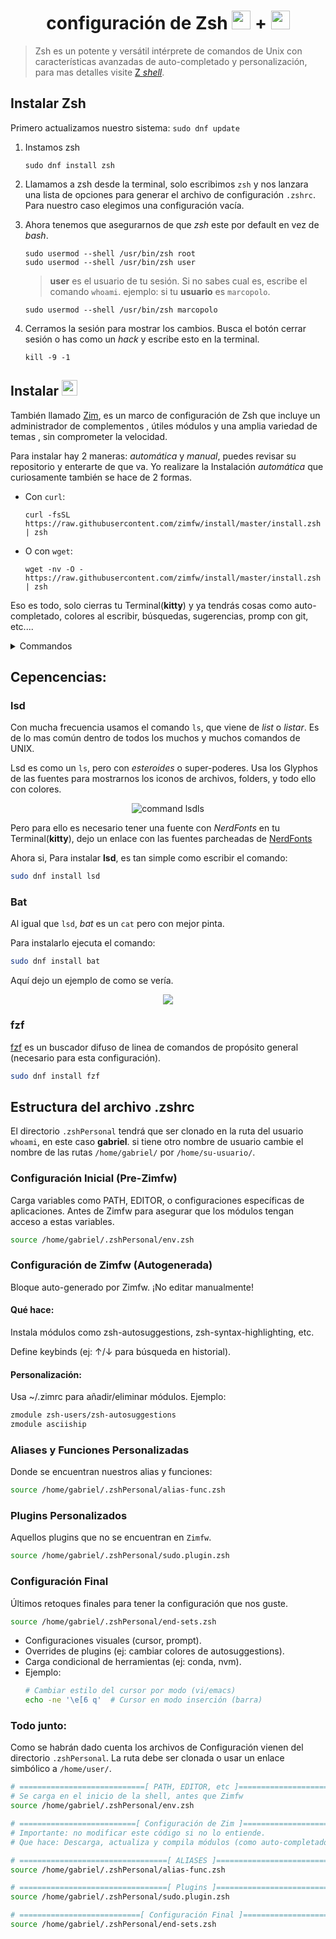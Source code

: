 <h1 align="center">
  configuración de Zsh
  <img height="30px" src="https://res.cloudinary.com/dw9anhksw/image/upload/v1733327159/shell-zsh_wmexfq.png"/>
  +
  <img height="30px" src="https://res.cloudinary.com/dw9anhksw/image/upload/v1733327167/zimfw-logo_zdb88j.png"/>

</h1>

> Zsh es un potente y versátil intérprete de comandos de Unix con características avanzadas de auto-completado y personalización, para mas detalles visite [Z _shell_](https://zsh.sourceforge.io/).

## Instalar Zsh

Primero actualizamos nuestro sistema: `sudo dnf update`

1. Instamos zsh

   ```shell
   sudo dnf install zsh
   ```

2. Llamamos a zsh desde la terminal, solo escribimos `zsh` y nos lanzara una lista de opciones para generar el archivo de configuración `.zshrc`. Para nuestro caso elegimos una configuración vacía.
3. Ahora tenemos que asegurarnos de que _zsh_ este por default en vez de _bash_.

   ```shell
   sudo usermod --shell /usr/bin/zsh root
   sudo usermod --shell /usr/bin/zsh user
   ```

   > **user** es el usuario de tu sesión. Si no sabes cual es, escribe el comando `whoami`.
   > ejemplo: si tu **usuario** es `marcopolo`.

   ```shell
   sudo usermod --shell /usr/bin/zsh marcopolo
   ```

4. Cerramos la sesión para mostrar los cambios. Busca el botón cerrar sesión o has como un _hack_ y escribe esto en la terminal.
   ```shell
   kill -9 -1
   ```

## Instalar <img height="25px" src="https://res.cloudinary.com/dw9anhksw/image/upload/v1733327167/zimfw-logo_zdb88j.png"/>

También llamado [Zim](https://github.com/zimfw/zimfw), es un marco de configuración de Zsh que incluye un administrador de complementos , útiles módulos y una amplia variedad de temas , sin comprometer la velocidad.

Para instalar hay 2 maneras: _automática_ y _manual_, puedes revisar su repositorio y enterarte de que va. Yo realizare la Instalación _automática_ que curiosamente también se hace de 2 formas.

- Con `curl`:

  ```shell
  curl -fsSL https://raw.githubusercontent.com/zimfw/install/master/install.zsh | zsh
  ```

- O con `wget`:
  ```shell
  wget -nv -O - https://raw.githubusercontent.com/zimfw/install/master/install.zsh | zsh
  ```

Eso es todo, solo cierras tu Terminal(**kitty**) y ya tendrás cosas como auto-completado, colores al escribir, búsquedas, sugerencias, promp con git, etc....

<details>
    <summary>Commandos</summary>

Para instalar algún modulo agregado al archivo _.zimrc_, es con el siguiente comando:

```shell
zimfw install
```

Para desinstalar modulo que ya no queramos con:

```shell
zimfw unistall
```

Para actualizar los módulos:

```shell
zimfw update
```

Para actualizar _Zimfw_, con:

```shell
zimfw upgrade
```

</details>

## Cepencencias:

### lsd

Con mucha frecuencia usamos el comando `ls`, que viene de _list_ o _listar_. Es de lo mas común dentro de todos los muchos y muchos comandos de UNIX.

Lsd es como un `ls`, pero con _esteroides_ o super-poderes. Usa los Glyphos de las fuentes para mostrarnos los iconos de archivos, folders, y todo ello con colores.

<p align="center">
  <img src="https://res.cloudinary.com/dw9anhksw/image/upload/v1745900149/lsd-ls_uipzrb.webp" alt="command lsdls" title="command lsd-ls"/>
</p>

Pero para ello es necesario tener una fuente con _NerdFonts_ en tu Terminal(**kitty**), dejo un enlace con las fuentes parcheadas de [NerdFonts](https://github.com/ryanoasis/nerd-fonts/tree/master/patched-fonts)

Ahora si, Para instalar **lsd**, es tan simple como escribir el comando:

```bash
sudo dnf install lsd
```

### Bat

Al igual que `lsd`, _bat_ es un `cat` pero con mejor pinta.

Para instalarlo ejecuta el comando:

```bash
sudo dnf install bat
```

Aquí dejo un ejemplo de como se vería.

<p align="center"><img src="https://res.cloudinary.com/dw9anhksw/image/upload/v1745900577/bat-cat_vof5wm.webp"/></p>

### fzf

[fzf](https://github.com/junegunn/fzf) es un buscador difuso de linea de comandos de propósito general (necesario para esta configuración).

```bash
sudo dnf install fzf
```

## Estructura del archivo .zshrc

El directorio `.zshPersonal` tendrá que ser clonado en la ruta del usuario `whoami`, en este caso **gabriel**. si tiene otro nombre de usuario cambie el nombre de las rutas `/home/gabriel/` por `/home/su-usuario/`.

### Configuración Inicial (Pre-Zimfw)

Carga variables como PATH, EDITOR, o configuraciones específicas de aplicaciones. Antes de Zimfw para asegurar que los módulos tengan acceso a estas variables.

```bash
source /home/gabriel/.zshPersonal/env.zsh
```

### Configuración de Zimfw (Autogenerada)

Bloque auto-generado por Zimfw. ¡No editar manualmente!

#### Qué hace:

Instala módulos como zsh-autosuggestions, zsh-syntax-highlighting, etc.

Define keybinds (ej: ↑/↓ para búsqueda en historial).

#### Personalización:

Usa ~/.zimrc para añadir/eliminar módulos. Ejemplo:

```bash
zmodule zsh-users/zsh-autosuggestions
zmodule asciiship
```

### Aliases y Funciones Personalizadas

Donde se encuentran nuestros alias y funciones:

```bash
source /home/gabriel/.zshPersonal/alias-func.zsh
```

### Plugins Personalizados

Aquellos plugins que no se encuentran en `Zimfw`.

```bash
source /home/gabriel/.zshPersonal/sudo.plugin.zsh
```

### Configuración Final

Últimos retoques finales para tener la configuración que nos guste.

```bash
source /home/gabriel/.zshPersonal/end-sets.zsh
```

- Configuraciones visuales (cursor, prompt).
- Overrides de plugins (ej: cambiar colores de autosuggestions).
- Carga condicional de herramientas (ej: conda, nvm).
- Ejemplo:
  ```bash
  # Cambiar estilo del cursor por modo (vi/emacs)
  echo -ne '\e[6 q'  # Cursor en modo inserción (barra)
  ```

### Todo junto:

Como se habrán dado cuenta los archivos de Configuración vienen del directorio `.zshPersonal`. La ruta debe ser clonada o usar un enlace simbólico a `/home/user/`.

```bash
# ============================[ PATH, EDITOR, etc ]============================
# Se carga en el inicio de la shell, antes que Zimfw
source /home/gabriel/.zshPersonal/env.zsh

# ==========================[ Configuración de Zim ]===========================
# Importante: no modificar este código si no lo entiende.
# Que hace: Descarga, actualiza y compila módulos (como auto-completado, sintaxis coloreada) desde tu ~/.zimrc.

# =================================[ ALIASES ]=================================
source /home/gabriel/.zshPersonal/alias-func.zsh

# =================================[ Plugins ]=================================
source /home/gabriel/.zshPersonal/sudo.plugin.zsh

# ===========================[ Configuración Final ]===========================
source /home/gabriel/.zshPersonal/end-sets.zsh

```
